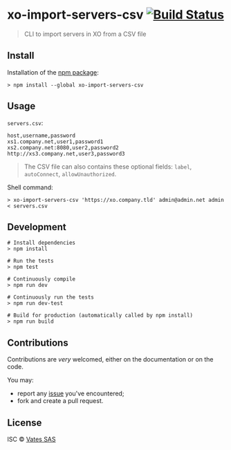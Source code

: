 # xo-import-servers-csv [![Build Status](https://travis-ci.org/vatesfr/xen-orchestra.png?branch=master)](https://travis-ci.org/vatesfr/xen-orchestra)

> CLI to import servers in XO from a CSV file

## Install

Installation of the [npm package](https://npmjs.org/package/xo-import-servers-csv):

```
> npm install --global xo-import-servers-csv
```

## Usage

`servers.csv`:

```csv
host,username,password
xs1.company.net,user1,password1
xs2.company.net:8080,user2,password2
http://xs3.company.net,user3,password3
```

> The CSV file can also contains these optional fields: `label`, `autoConnect`, `allowUnauthorized`.

Shell command:

```
> xo-import-servers-csv 'https://xo.company.tld' admin@admin.net admin < servers.csv
```

## Development

```
# Install dependencies
> npm install

# Run the tests
> npm test

# Continuously compile
> npm run dev

# Continuously run the tests
> npm run dev-test

# Build for production (automatically called by npm install)
> npm run build
```

## Contributions

Contributions are *very* welcomed, either on the documentation or on
the code.

You may:

- report any [issue](https://github.com/vatesfr/xen-orchestra/issues)
  you've encountered;
- fork and create a pull request.

## License

ISC © [Vates SAS](http://vates.fr)

